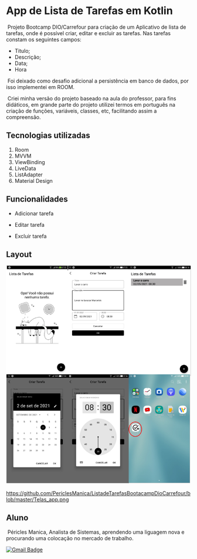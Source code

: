 # App de Lista de Tarefas em Kotlin

​	Projeto Bootcamp DIO/Carrefour para criação de um Aplicativo de lista de tarefas, onde é possível criar, editar e excluir as tarefas. Nas tarefas constam os seguintes campos: 
 - Titulo;
 - Descrição;
 - Data;
 - Hora

​	Foi deixado como desafio adicional a persistência em banco de dados, por isso implementei em ROOM.

​	Criei minha versão do projeto baseado na aula do professor, para fins didáticos, em grande parte do projeto utilizei termos em português na criação de funções, variáveis, classes, etc, facilitando assim a compreensão.

## Tecnologias utilizadas
1. Room
2. MVVM
3. ViewBinding
4. LiveData
5. ListAdapter
6. Material Design

## Funcionalidades

- Adicionar tarefa

- Editar tarefa

- Excluir tarefa

  

## Layout

![img](https://github.com/PericlesManica/ListadeTarefasBootacampDioCarrefour/blob/master/Telas_app.png)

https://github.com/PericlesManica/ListadeTarefasBootacampDioCarrefour/blob/master/Telas_app.png


## Aluno

​	Péricles Manica, Analista de Sistemas, aprendendo uma liguagem nova e procurando uma colocação no mercado de trabalho.

 [![Gmail Badge](https://img.shields.io/badge/-manicap@gmail.com-c14438?style=flat-square&logo=Gmail&logoColor=white&link=mailto:manicap@gmail.com)](mailto:manicap@gmail.com)

